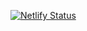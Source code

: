 [![Netlify Status](https://api.netlify.com/api/v1/badges/c1184f84-b4d2-41a0-89fc-030a5ac0dfc5/deploy-status)](https://app.netlify.com/sites/reliable-valkyrie-569239/deploys)
